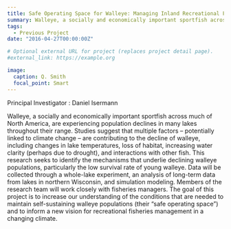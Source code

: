 ```yaml
---
title: Safe Operating Space for Walleye: Managing Inland Recreational Fisheries for Climate Change
summary: Walleye, a socially and economically important sportfish across much of North America, are experiencing population declines in many lakes throughout their range. Studies suggest that multiple factors – potentially linked to climate change – are contributing to the decline of walleye, including changes in lake temperatures, loss of habitat, increasing water clarity (perhaps due to drought), and interactions with other fish.
tags:
  - Previous Project
date: "2016-04-27T00:00:00Z"

# Optional external URL for project (replaces project detail page).
#external_link: https://example.org

image:
  caption: Q. Smith
  focal_point: Smart
---
```

Principal Investigator :
Daniel Isermann

Walleye, a socially and economically important sportfish across much of North America, are experiencing population declines in many lakes throughout their range. Studies suggest that multiple factors – potentially linked to climate change – are contributing to the decline of walleye, including changes in lake temperatures, loss of habitat, increasing water clarity (perhaps due to drought), and interactions with other fish. This research seeks to identify the mechanisms that underlie declining walleye populations, particularly the low survival rate of young walleye. Data will be collected through a whole-lake experiment, an analysis of long-term data from lakes in northern Wisconsin, and simulation modeling. Members of the research team will work closely with fisheries managers. The goal of this project is to increase our understanding of the conditions that are needed to maintain self-sustaining walleye populations (their “safe operating space”) and to inform a new vision for recreational fisheries management in a changing climate.
